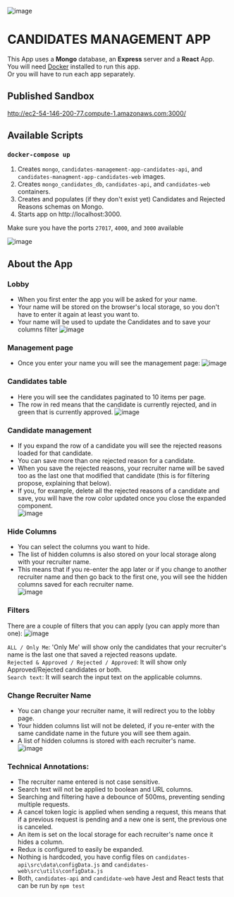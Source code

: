 ![image](https://github.com/nicolas-logo/candidates-management-app/assets/26005281/319cf622-4b01-4338-8a9c-9dd84007d924)
# CANDIDATES MANAGEMENT APP


This App uses a **Mongo** database, an **Express** server and a **React** App.\
You will need [Docker](https://www.docker.com/products/personal/) installed to run this app.\
Or you will have to run each app separately.

## Published Sandbox
http://ec2-54-146-200-77.compute-1.amazonaws.com:3000/

## Available Scripts

### `docker-compose up`
1. Creates `mongo`, `candidates-management-app-candidates-api`, and `candidates-managment-app-candidates-web` images.
2. Creates `mongo_candidates_db`, `candidates-api`, and `candidates-web` containers.
3. Creates and populates (if they don't exist yet) Candidates and Rejected Reasons schemas on Mongo.
4. Starts app on http://localhost:3000.

Make sure you have the ports `27017`, `4000`, and `3000` available

![image](https://github.com/nicolas-logo/candidates-management-app/assets/26005281/594dc938-c2ef-4cf1-bc89-10583dbab901)


## About the App
### Lobby
- When you first enter the app you will be asked for your name.
- Your name will be stored on the browser's local storage, so you don't have to enter it again at least you want to.
- Your name will be used to update the Candidates and to save your columns filter
 ![image](https://github.com/nicolas-logo/candidates-management-app/assets/26005281/c2786436-3824-46ff-8209-151353a9e759)


### Management page
- Once you enter your name you will see the management page:
![image](https://github.com/nicolas-logo/candidates-management-app/assets/26005281/d60b858d-c131-4f88-8b5a-0a11b1e54c62)


### Candidates table
- Here you will see the candidates paginated to 10 items per page.
- The row in red means that the candidate is currently rejected, and in green that is currently approved.
![image](https://github.com/nicolas-logo/candidates-management-app/assets/26005281/abecb1c7-812a-46d7-9e66-16a54d411096)


### Candidate management
- If you expand the row of a candidate you will see the rejected reasons loaded for that candidate.
- You can save more than one rejected reason for a candidate.
- When you save the rejected reasons, your recruiter name will be saved too as the last one that modified that candidate (this is for filtering propose, explaining that below).
- If you, for example, delete all the rejected reasons of a candidate and save, you will have the row color updated once you close the expanded component.\
![image](https://github.com/nicolas-logo/candidates-management-app/assets/26005281/fd4dca0e-e29b-4b77-a931-929c0b6fb31f)


### Hide Columns
- You can select the columns you want to hide.
- The list of hidden columns is also stored on your local storage along with your recruiter name.
- This means that if you re-enter the app later or if you change to another recruiter name and then go back to the first one, you will see the hidden columns saved for each recruiter name.\
![image](https://github.com/nicolas-logo/candidates-management-app/assets/26005281/50bf0d1a-9a04-4208-8ab5-8896221655c4)


### Filters
There are a couple of filters that you can apply (you can apply more than one):
![image](https://github.com/nicolas-logo/candidates-management-app/assets/26005281/1efe66e4-8006-43e3-af5d-974031e9de3b)


`ALL / Only Me`: 'Only Me' will show only the candidates that your recruiter's name is the last one that saved a rejected reasons update.\
`Rejected & Approved / Rejected / Approved`: It will show only Approved/Rejected candidates or both.\
`Search text`: It will search the input text on the applicable columns.

### Change Recruiter Name
- You can change your recruiter name, it will redirect you to the lobby page.
- Your hidden columns list will not be deleted, if you re-enter with the same candidate name in the future you will see them again.
- A list of hidden columns is stored with each recruiter's name.\
![image](https://github.com/nicolas-logo/candidates-management-app/assets/26005281/d4058f7b-2c8c-4051-baaf-d071a78689f3)


### Technical Annotations:
- The recruiter name entered is not case sensitive.
- Search text will not be applied to boolean and URL columns.
- Searching and filtering have a debounce of 500ms, preventing sending multiple requests.
- A cancel token logic is applied when sending a request, this means that if a previous request is pending and a new one is sent, the previous one is canceled.
- An item is set on the local storage for each recruiter's name once it hides a column.
- Redux is configured to easily be expanded.
- Nothing is hardcoded, you have config files on `candidates-api\src\data\configData.js` and `candidates-web\src\utils\configData.js`
- Both, `candidates-api` and `candidate-web` have Jest and React tests that can be run by `npm test`
